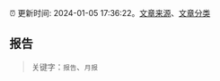 :alarm_clock: 更新时间: 2024-01-05 17:36:22。[文章来源](/README.md)、[文章分类](/TAGS.md)

## 报告


> 关键字：`报告`、`月报`



